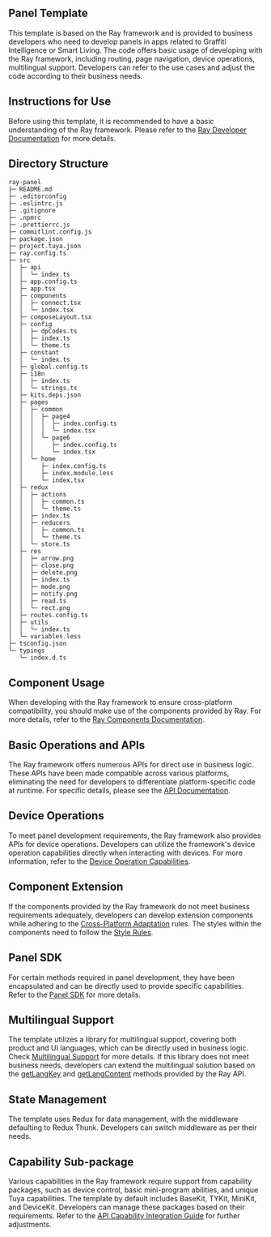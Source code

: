 ## Panel Template

This template is based on the Ray framework and is provided to business developers who need to develop panels in apps related to Graffiti Intelligence or Smart Living. The code offers basic usage of developing with the Ray framework, including routing, page navigation, device operations, multilingual support. Developers can refer to the use cases and adjust the code according to their business needs.

## Instructions for Use

Before using this template, it is recommended to have a basic understanding of the Ray framework. Please refer to the [Ray Developer Documentation](https://developer.tuya.com/cn/ray) for more details.

## Directory Structure

```
ray-panel
├─ README.md
├─ .editorconfig
├─ .eslintrc.js
├─ .gitignore
├─ .npmrc
├─ .prettierrc.js
├─ commitlint.config.js
├─ package.json
├─ project.tuya.json
├─ ray.config.ts
├─ src
│  ├─ api
│  │  └─ index.ts
│  ├─ app.config.ts
│  ├─ app.tsx
│  ├─ components
│  │  ├─ connect.tsx
│  │  └─ index.tsx
│  ├─ composeLayout.tsx
│  ├─ config
│  │  ├─ dpCodes.ts
│  │  ├─ index.ts
│  │  └─ theme.ts
│  ├─ constant
│  │  └─ index.ts
│  ├─ global.config.ts
│  ├─ i18n
│  │  ├─ index.ts
│  │  └─ strings.ts
│  ├─ kits.deps.json
│  ├─ pages
│  │  ├─ common
│  │  │  ├─ page4
│  │  │  │  ├─ index.config.ts
│  │  │  │  └─ index.tsx
│  │  │  └─ page6
│  │  │     ├─ index.config.ts
│  │  │     └─ index.tsx
│  │  └─ home
│  │     ├─ index.config.ts
│  │     ├─ index.module.less
│  │     └─ index.tsx
│  ├─ redux
│  │  ├─ actions
│  │  │  ├─ common.ts
│  │  │  └─ theme.ts
│  │  ├─ index.ts
│  │  ├─ reducers
│  │  │  ├─ common.ts
│  │  │  └─ theme.ts
│  │  └─ store.ts
│  ├─ res
│  │  ├─ arrow.png
│  │  ├─ close.png
│  │  ├─ delete.png
│  │  ├─ index.ts
│  │  ├─ mode.png
│  │  ├─ notify.png
│  │  ├─ read.ts
│  │  └─ rect.png
│  ├─ routes.config.ts
│  ├─ utils
│  │  └─ index.ts
│  └─ variables.less
├─ tsconfig.json
└─ typings
   └─ index.d.ts

```

## Component Usage

When developing with the Ray framework to ensure cross-platform compatibility, you should make use of the components provided by Ray. For more details, refer to the [Ray Components Documentation](https://developer.tuya.com/cn/ray/components).

## Basic Operations and APIs

The Ray framework offers numerous APIs for direct use in business logic. These APIs have been made compatible across various platforms, eliminating the need for developers to differentiate platform-specific code at runtime. For specific details, please see the [API Documentation](https://developer.tuya.com/cn/ray/api/authorize).

## Device Operations

To meet panel development requirements, the Ray framework also provides APIs for device operations. Developers can utilize the framework's device operation capabilities directly when interacting with devices. For more information, refer to the [Device Operation Capabilities](https://developer.tuya.com/cn/ray/api/device-kit/add-timer).

## Component Extension

If the components provided by the Ray framework do not meet business requirements adequately, developers can develop extension components while adhering to the [Cross-Platform Adaptation](https://developer.tuya.com/cn/ray/guide/tutorial/env) rules. The styles within the components need to follow the [Style Rules](https://developer.tuya.com/cn/ray/guide/tutorial/stylesheet).

## Panel SDK

For certain methods required in panel development, they have been encapsulated and can be directly used to provide specific capabilities. Refer to the [Panel SDK](https://developer.tuya.com/cn/ray/panel) for more details.

## Multilingual Support

The template utilizes a library for multilingual support, covering both product and UI languages, which can be directly used in business logic. Check [Multilingual Support](https://developer.tuya.com/cn/ray/panel/i18n/i18n) for more details. If this library does not meet business needs, developers can extend the multilingual solution based on the [getLangKey](https://developer.tuya.com/cn/ray/api/get-lang-key) and [getLangContent](https://developer.tuya.com/cn/ray/api/get-lang-content) methods provided by the Ray API.

## State Management

The template uses Redux for data management, with the middleware defaulting to Redux Thunk. Developers can switch middleware as per their needs.

## Capability Sub-package

Various capabilities in the Ray framework require support from capability packages, such as device control, basic mini-program abilities, and unique Tuya capabilities. The template by default includes BaseKit, TYKit, MiniKit, and DeviceKit. Developers can manage these packages based on their requirements. Refer to the [API Capability Integration Guide](https://developer.tuya.com/cn/miniapp/api) for further adjustments.
